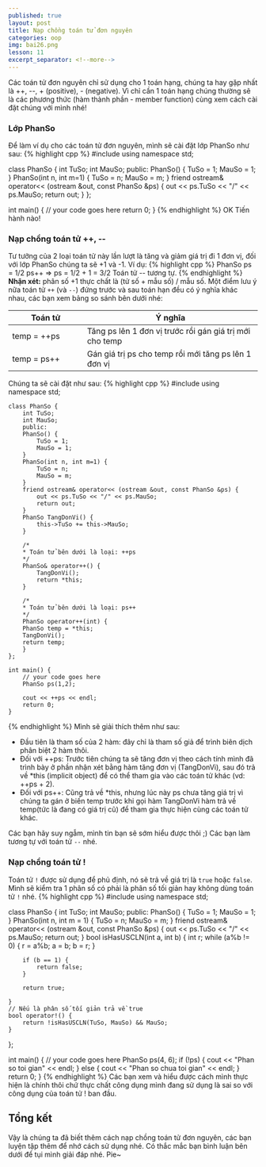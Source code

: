 ```yaml
---
published: true
layout: post
title: Nạp chồng toán tử đơn nguyên
categories: oop
img: bai26.png
lesson: 11
excerpt_separator: <!--more-->
---
```

Các toán tử đơn nguyên chỉ sử dụng cho 1 toán hạng, chúng ta hay gặp nhất là ++, --, + (positive), - (negative). Vì chỉ cần 1 toán hạng chúng thường sẽ là các phương thức (hàm thành phần - member function) cùng xem cách cài đặt chúng với mình nhé!<!--more-->
### Lớp PhanSo
Để làm ví dụ cho các toán tử đơn nguyên, mình sẽ cài đặt lớp PhanSo như sau:
{% highlight cpp %}
#include <iostream>
using namespace std;
 
class PhanSo {
	int TuSo;
	int MauSo;
	public:
	PhanSo() {
		TuSo = 1;
		MauSo = 1;
	}
	PhanSo(int n, int m=1) {
		TuSo = n;
		MauSo = m;
	}
	friend ostream& operator<< (ostream &out, const PhanSo &ps) {
    	out << ps.TuSo << "/" << ps.MauSo;
    	return out;
    }
};
 
int main() {
	// your code goes here
  	return 0;
}
{% endhighlight %}
OK Tiến hành nào!
### Nạp chồng toán tử ++, \--
Tư tưởng của 2 loại toán tử này lần lượt là tăng và giảm giá trị đi 1 đơn vị, đối với lớp PhanSo chúng ta sẽ +1 và -1. Ví dụ:
{% highlight cpp %}
	PhanSo ps = 1/2
  	ps++ => ps = 1/2 + 1 = 3/2
  	Toán tử -- tương tự.
{% endhighlight %}
**Nhận xét:** phân số +1 thực chất là (tử số + mẫu số) / mẫu số. Một điểm lưu ý nữa toán tử ``++`` (và ``--``) đứng trước và sau toán hạn đều có ý nghĩa khác nhau, các bạn xem bảng so sánh bên dưới nhé:
  
<table class="table">
<colgroup>
<col width="30%" />
<col width="70%" />
</colgroup>
<thead>
<tr class="header">
<th>Toán tử</th>
<th>Ý nghĩa</th>
</tr>
</thead>
<tbody>
<tr>
<td markdown="span">temp = ++ps</td>
<td markdown="span">Tăng ps lên 1 đơn vị trước rồi gán giá trị mới cho temp</td>
</tr>
<tr>
<td markdown="span">temp = ps++</td>
<td markdown="span">Gán giá trị ps cho temp rồi mới tăng ps lên 1 đơn vị
</td>
</tr>
</tbody>
</table>

Chúng ta sẽ cài đặt như sau:
{% highlight cpp %}
    #include <iostream>
    using namespace std;
     
    class PhanSo {
    	int TuSo;
    	int MauSo;
    	public:
    	PhanSo() {
    		TuSo = 1;
    		MauSo = 1;
    	}
    	PhanSo(int n, int m=1) {
    		TuSo = n;
    		MauSo = m;
    	}
        friend ostream& operator<< (ostream &out, const PhanSo &ps) {
        	out << ps.TuSo << "/" << ps.MauSo;
        	return out;
        }
        PhanSo TangDonVi() {
        	this->TuSo += this->MauSo;
        }
     
        /*
        * Toán tử bên dưới là loại: ++ps
        */
        PhanSo& operator++() {
        	TangDonVi();
        	return *this;
        }
     
        /*
        * Toán tử bên dưới là loại: ps++
        */
        PhanSo operator++(int) {
        PhanSo temp = *this;
        TangDonVi();
        return temp;
        }
    };
     
    int main() {
    	// your code goes here
    	PhanSo ps(1,2);
     
    	cout << ++ps << endl;
    	return 0;
    }
{% endhighlight %}
Mình sẽ giải thích thêm như sau:
  - Đầu tiên là tham số của 2 hàm: đây chỉ là tham số giả để trình biên dịch phân biệt 2 hàm thôi.
  - Đối với ++ps: Trước tiên chúng ta sẽ tăng đơn vị theo cách tính mình đã trình bày ở phần nhận xét bằng hàm tăng đơn vị (TangDonVi), sau đó trả về *this (implicit object) để có thể tham gia vào các toán tử khác (vd: ++ps + 2).
  - Đối với ps++: Cũng trả về *this, nhưng lúc này ps chưa tăng giá trị vì chúng ta gán ở biến temp trước khi gọi hàm TangDonVi hàm trả về temp(tức là đang có giá trị cũ) để tham gia thực hiện cùng các toán tử khác.

Các bạn hãy suy ngẫm, mình tin bạn sẽ sớm hiểu được thôi ;) Các bạn làm tương tự với toán tử ``--`` nhé.
### Nạp chồng toán tử !
Toán tử ``!`` được sử dụng để phủ định, nó sẽ trả về giá trị là ``true`` hoặc ``false``. Mình sẽ kiểm tra 1 phân số có phải là phân số tối giản hay không dùng toán tử ``!`` nhé.
{% highlight cpp %}
#include <iostream>
using namespace std;

class PhanSo {
	int TuSo;
	int MauSo;
public:
	PhanSo() {
		TuSo = 1;
		MauSo = 1;
	}
	PhanSo(int n, int m = 1) {
		TuSo = n;
		MauSo = m;
	}
	friend ostream& operator<< (ostream &out, const PhanSo &ps) {
		out << ps.TuSo << "/" << ps.MauSo;
		return out;
	}
	bool isHasUSCLN(int a, int b) {
		int r;
		while (a%b != 0)
		{
			r = a%b;
			a = b;
			b = r;
		}

		if (b == 1) {
			return false;
		}

		return true;

	}
	// Nếu là phân số tối giản trả về true
	bool operator!() {
		return !isHasUSCLN(TuSo, MauSo) && MauSo;
	}
};

int main() {
	// your code goes here
	PhanSo ps(4, 6);
	if (!ps) {
		cout << "Phan so toi gian" << endl;
	}
	else {
		cout << "Phan so chua toi gian" << endl;
	}
	return 0;
}
{% endhighlight %}
Các bạn xem và hiểu được cách mình thực hiện là chính thôi chứ thực chất công dụng mình đang sử dụng là sai so với công dụng của toán tử ! ban đầu.
## Tổng kết
Vậy là chúng ta đã biết thêm cách nạp chồng toán tử đơn nguyên, các bạn luyện tập thêm để nhớ cách sử dụng nhé. Có thắc mắc bạn bình luận bên dưới để tụi mình giải đáp nhé. Pie~
